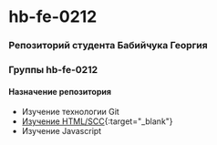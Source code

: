 # hb-fe-0212
### Репозиторий студента Бабийчука Георгия  
### Группы hb-fe-0212

#### Назначение репозитория
* Изучение технологии Git
* [Изучение HTML/SCC](http://htmlbook.ru/){:target="_blank"}
* Изучение Javascript
 
